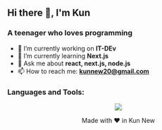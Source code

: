 ## Hi there 👋, I'm Kun
### A teenager who loves programming

- 🔭 I’m currently working on **IT-DEv**
- 🌱 I’m currently learning **Next.js**
- 💬 Ask me about **react, next.js, node.js**
- 📫 How to reach me: **kunnew20@gmail.com**

<h3>Languages and Tools:</h3>

<p align="center">
<img src="https://skillicons.dev/icons?i=vue,nuxt,react,nextjs,tailwind,git,nodejs,postman,vscode,vercel,vite,prisma,mongo,mysql,md,express"/>
</p>


<p align="center">Made with ❤️ in Kun New</p>

<!--
**KunNew/KunNew** is a ✨ _special_ ✨ repository because its `README.md` (this file) appears on your GitHub profile.

Here are some ideas to get you started:

- 🔭 I’m currently working on ...
- 🌱 I’m currently learning ...
- 👯 I’m looking to collaborate on ...
- 🤔 I’m looking for help with ...
- 💬 Ask me about ...
- 📫 How to reach me: ...
- 😄 Pronouns: ...
- ⚡ Fun fact: ...
-->
